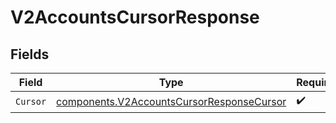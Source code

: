 # V2AccountsCursorResponse


## Fields

| Field                                                                                                  | Type                                                                                                   | Required                                                                                               | Description                                                                                            |
| ------------------------------------------------------------------------------------------------------ | ------------------------------------------------------------------------------------------------------ | ------------------------------------------------------------------------------------------------------ | ------------------------------------------------------------------------------------------------------ |
| `Cursor`                                                                                               | [components.V2AccountsCursorResponseCursor](../../models/components/v2accountscursorresponsecursor.md) | :heavy_check_mark:                                                                                     | N/A                                                                                                    |